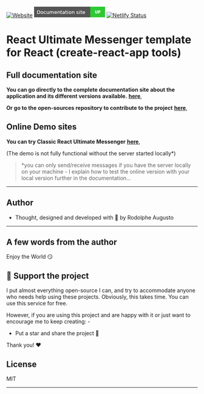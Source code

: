 [![Website](https://i.imgur.com/xSu6S5v.png)](https://rodolphe-augusto.fr)
[![Website](demo/docu.png)](https://react-ultimate-messenger-documentation.netlify.app/)
[![Netlify Status](https://api.netlify.com/api/v1/badges/3ec8fbd7-9fc6-42aa-b26f-0f9040c01255/deploy-status)](https://app.netlify.com/sites/react-ultimate-messenger/deploys)

# React Ultimate Messenger template for React (create-react-app tools)

## Full documentation site

**You can go directly to the complete documentation site about the application and its different versions available.** **[here](https://react-ultimate-messenger-documentation.netlify.app/)**,

**Or go to the open-sources repository to contribute to the project** **[here](https://github.com/rodolphe37/rum-open-sources)**,


## Online Demo sites

**You can try Classic React Ultimate Messenger** **[here](https://react-ultimate-messenger.netlify.app/)**,

(The demo is not fully functional without the server started locally*)


> *you can only send/receive messages if you have the server locally on your machine -
> I explain how to test the online version with your local version further in the documentation...

---

## Author

- Thought, designed and developed with :purple_heart: by Rodolphe Augusto

---

## A few words from the author

Enjoy the World :smirk:


## :sparkling_heart: Support the project

I put almost everything open-source I can, and try to accommodate anyone who needs help using these projects. Obviously,
this takes time. You can use this service for free.

However, if you are using this project and are happy with it or just want to encourage me to keep creating: -

- Put a star and share the project :rocket:

Thank you! :heart:


## License

MIT

---

